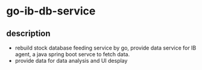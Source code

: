 # go-ib-db-service

## description
- rebuild stock database feeding service by go, provide data service for IB agent, a java spring boot servce to fetch data.
- provide data for data analysis and UI desplay


